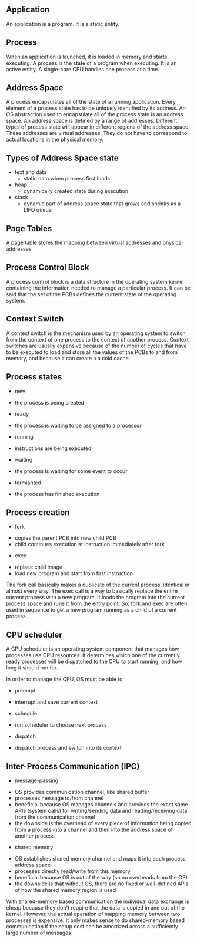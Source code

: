## Application
An application is a program. It is a static entity.

## Process
When an application is launched, it is loaded in memory and starts executing. A process is the state of a program when executing. It is an active entity. A single-core CPU handles one process at a time. 

## Address Space
A process encapsulates all of the state of a running application. Every element of a process state has to be uniquely identified by its address. An OS abstraction used to encapsulate all of the process state is an address space. An address space is defined by a range of addresses. Different types of process state will appear in different regions of the address space. These addresses are virtual addresses. They do not have to correspond to actual locations in the physical memory.

## Types of Address Space state
+ text and data
  * static data when process first loads
+ heap
  * dynamically created state during execution
+ stack
  * dynamic part of address space state that grows and shrinks as a LIFO queue
  
## Page Tables
A page table stores the mapping between virtual addresses and physical addresses.

## Process Control Block
A process control block is a data structure in the operating system kernel containing the information needed to manage a particular process. It can be said that the set of the PCBs defines the current state of the operating system.

## Context Switch
A context switch is the mechanism used by an operating system to switch from the context of one process to the context of another process. Context switches are usually expensive because of the number of cycles that have to be executed to load and store all the values of the PCBs to and from memory, and because it can create a a cold cache.

## Process states
+ new
 * the process is being created
+ ready
 * the process is waiting to be assigned to a processor
+ running
 * instructions are being executed
+ waiting
 * the process is waiting for some event to occur
+ termianted
 * the process has finished execution
 
## Process creation
+ fork
 * copies the parent PCB into new child PCB
 * child continues execution at instruction immediately after fork
+ exec
 * replace child image
 * load new program and start from first instruction
 
The fork call basically makes a duplicate of the current process, identical in almost every way. The exec call is a way to basically replace the entire current process with a new program. It loads the program into the current process space and runs it from the entry point. So, fork and exec are often used in sequence to get a new program running as a child of a current process.

## CPU scheduler
A CPU scheduler is an operating system component that manages how processes use CPU resources. It determines which one of the currently ready processes will be dispatched to the CPU to start running, and how long it should run for.

In order to manage the CPU, OS must be able to:
+ preempt
 * interrupt and save current context
+ schedule
 * run scheduler to choose next process
+ dispatch
 * dispatch process and switch into its context
 
## Inter-Process Communication (IPC)
+ message-passing
 * OS provides communication channel, like shared buffer
 * processes message to/from channel
 * beneficial because OS manages channels and provides the exact same APIs (system calls) for writing/sending data and reading/receiving data from the communication channel
 * the downside is the overhead of every piece of information being copied from a process into a channel and then into the address space of another process
+ shared memory
 * OS establishes shared memory channel and maps it into each process address space
 * processes directly read/write from this memory
 * beneficial because OS is out of the way (so no overheads from the OS)
 * the downside is that without OS, there are no fixed or well-defined APIs of how the shared memory region is used

With shared-memory based communication the individual data exchange is cheap because they don't require that the data is copied in and out of the kernel. However, the actual operation of mapping memory between two processes is expensive. It only makes sense to do shared-memory based communication if the setup cost can be amortized across a sufficiently large number of messages.
